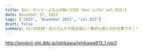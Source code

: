 ```yaml
---
title: 石川・ホンマ・ぶるんのBe-SIDE Your Life! vol.913-1
date: November 17, 2023
tags: ['2023', 'November 2023', 'vol.913']
draft: false
summary: 11/10収録！石川さんが大阪出張に！贅沢な感じのお仕事です！！
---
```


http://project-phi.ddo.jp/ishikawa/ishikawa913_1.mp3